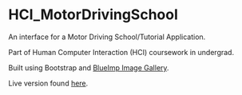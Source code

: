 # HCI_MotorDrivingSchool
An interface for a Motor Driving School/Tutorial Application.

Part of Human Computer Interaction (HCI) coursework in undergrad.

Built using Bootstrap and <a href="https://blueimp.github.io/Bootstrap-Image-Gallery/">BlueImp Image Gallery</a>.

Live version found <a href="http://pranavkundra.github.io/HCI_MotorDrivingSchool/">here</a>.
